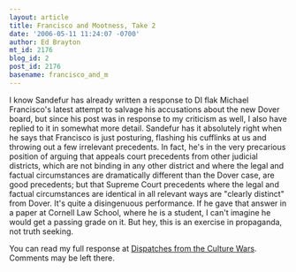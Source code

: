```yaml
---
layout: article
title: Francisco and Mootness, Take 2
date: '2006-05-11 11:24:07 -0700'
author: Ed Brayton
mt_id: 2176
blog_id: 2
post_id: 2176
basename: francisco_and_m
---
```

I know Sandefur has already written a response to DI flak Michael Francisco's latest attempt to salvage his accusations about the new Dover board, but since his post was in response to my criticism as well, I also have replied to it in somewhat more detail. Sandefur has it absolutely right when he says that Francisco is just posturing, flashing his cufflinks at us and throwing out a few irrelevant precedents. In fact, he's in the very precarious position of arguing that appeals court precedents from other judicial districts, which are not binding in any other district and where the legal and factual circumstances are dramatically different than the Dover case, are good precedents; but that Supreme Court precedents where the legal and factual circumstances are identical in all relevant ways are "clearly distinct" from Dover. It's quite a disingenuous performance. If he gave that answer in a paper at Cornell Law School, where he is a student, I can't imagine he would get a passing grade on it. But hey, this is an exercise in propaganda, not truth seeking. 

You can read my full response at [Dispatches from the Culture Wars](http://scienceblogs.com/dispatches/2006/05/francisco_and_dover_take_2.php). Comments may be left there.
